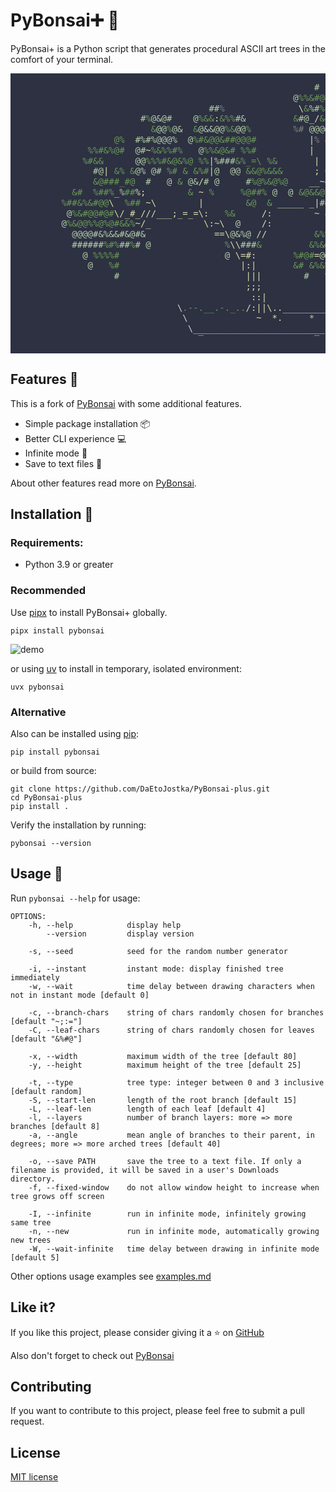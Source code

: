 # PyBonsai➕ 🌴

PyBonsai+ is a Python script that generates procedural ASCII art trees in the comfort of your terminal.
<pre style="background-color: #2d3142; color: #d4d4d4; font-family: monospace; line-height: 1.2; font-size: 14px; padding: 1em;">
                                                        <span style="color: #b5cea8;">#</span>
                                                    <span style="color: #b5cea8;">@</span><span style="color: #6a9955;">%%&amp;#@&amp;</span>
                                    <span style="color: #b5cea8;">##</span><span style="color: #808080;">%</span>              <span style="color: #dcdcaa;">\</span><span style="color: #6a9955;">&amp;</span><span style="color: #b5cea8;">%#</span><span style="color: #6a9955;">%&amp;</span><span style="color: #b5cea8;">#</span><span style="color: #6a9955;">%%</span><span style="color: #b5cea8;">#@</span>
                       <span style="color: #b5cea8;">#</span><span style="color: #6a9955;">%</span><span style="color: #b5cea8;">@&amp;@</span><span style="color: #b5cea8;">#</span>    <span style="color: #b5cea8;">@</span><span style="color: #6a9955;">%&amp;&amp;</span><span style="color: #dcdcaa;">:</span><span style="color: #6a9955;">&amp;%%</span><span style="color: #b5cea8;">#&amp;</span>         <span style="color: #6a9955;">&amp;</span><span style="color: #b5cea8;">#@</span><span style="color: #dcdcaa;">_/</span><span style="color: #6a9955;">&amp;&amp;</span><span style="color: #b5cea8;">#@#</span> <span style="color: #6a9955;">&amp;</span>
                         <span style="color: #6a9955;">&amp;</span><span style="color: #b5cea8;">@@</span><span style="color: #6a9955;">%</span><span style="color: #b5cea8;">@&amp;</span>  <span style="color: #6a9955;">&amp;</span><span style="color: #b5cea8;">@&amp;&amp;@@</span><span style="color: #6a9955;">%&amp;</span><span style="color: #b5cea8;">@@</span><span style="color: #6a9955;">%</span>        <span style="color: #808080;">%#</span> <span style="color: #b5cea8;">@@@@#@&amp;</span>
                  <span style="color: #6a9955;">@%</span>  <span style="color: #b5cea8;">#%#%@@@%</span>  <span style="color: #b5cea8;">@</span><span style="color: #6a9955;">%#&amp;@@&amp;##@@@#</span>          <span style="color: #dcdcaa;">|</span><span style="color: #808080;">%</span> <span style="color: #6a9955;">&amp;&amp;@</span>
             <span style="color: #6a9955;">%%#&amp;%@#</span>  <span style="color: #b5cea8;">@#</span><span style="color: #dcdcaa;">~</span><span style="color: #6a9955;">%&amp;%%#%</span>   <span style="color: #b5cea8;">@</span><span style="color: #6a9955;">%%&amp;@&amp;#</span> <span style="color: #6a9955;">%%#</span>          <span style="color: #dcdcaa;">|</span>
            <span style="color: #6a9955;">%#&amp;&amp;</span>      <span style="color: #b5cea8;">@@</span><span style="color: #6a9955;">%%%#&amp;@&amp;%@</span> <span style="color: #6a9955;">%%</span><span style="color: #dcdcaa;">|</span><span style="color: #b5cea8;">%###</span><span style="color: #6a9955;">&amp;%_=\</span> <span style="color: #6a9955;">%&amp;</span>       <span style="color: #dcdcaa;">|</span>
              <span style="color: #b5cea8;">#@</span><span style="color: #dcdcaa;">|</span> <span style="color: #6a9955;">&amp;%</span> <span style="color: #6a9955;">&amp;</span><span style="color: #b5cea8;">@% @#</span> <span style="color: #6a9955;">%#</span> <span style="color: #6a9955;">&amp;</span> <span style="color: #6a9955;">&amp;%#</span><span style="color: #dcdcaa;">|</span><span style="color: #b5cea8;">@</span>  <span style="color: #b5cea8;">@@</span> <span style="color: #6a9955;">&amp;&amp;@%&amp;&amp;&amp;</span>      <span style="color: #dcdcaa;">; =__=</span>
              <span style="color: #6a9955;">&amp;@###_#@</span>  <span style="color: #b5cea8;">#</span>   <span style="color: #b5cea8;">@</span> <span style="color: #6a9955;">&amp;</span> <span style="color: #b5cea8;">@&amp;</span><span style="color: #dcdcaa;">/</span><span style="color: #b5cea8;">#</span> <span style="color: #b5cea8;">@</span>     <span style="color: #b5cea8;">#</span><span style="color: #6a9955;">%@%&amp;@%@</span>    <span style="color: #dcdcaa;">__~</span><span style="color: #b5cea8;">#@@</span> <span style="color: #6a9955;">%#&amp;@%%##&amp;&amp;</span>
          <span style="color: #6a9955;">&amp;#</span>  <span style="color: #6a9955;">%##%</span><span style="color: #dcdcaa;">_</span><span style="color: #b5cea8;">%</span><span style="color: #6a9955;">##</span><span style="color: #dcdcaa;">%;</span>        <span style="color: #6a9955;">&amp;</span> <span style="color: #dcdcaa;">~</span> <span style="color: #6a9955;">%</span>     <span style="color: #6a9955;">%@##%</span> <span style="color: #b5cea8;">@</span>  <span style="color: #b5cea8;">@</span> <span style="color: #6a9955;">&amp;@&amp;&amp;@</span>  <span style="color: #b5cea8;">#</span>  <span style="color: #b5cea8;">@</span><span style="color: #6a9955;">%#@&amp;#@</span>
        <span style="color: #6a9955;">%##&amp;%&amp;#@@</span><span style="color: #dcdcaa;">\</span>  <span style="color: #6a9955;">%##</span> <span style="color: #dcdcaa;">~\</span>        <span style="color: #dcdcaa;">|</span>        <span style="color: #6a9955;">&amp;@</span>  <span style="color: #6a9955;">&amp;</span> <span style="color: #dcdcaa;">_____</span> <span style="color: #dcdcaa;">_</span><span style="color: #dcdcaa;">|</span><span style="color: #b5cea8;">#&amp;&amp;&amp;@#@@##@</span> <span style="color: #b5cea8;">#</span>
         <span style="color: #b5cea8;">@</span><span style="color: #6a9955;">%&amp;#@@#@#</span><span style="color: #dcdcaa;">\/_#_///___;_=_=\:</span>   <span style="color: #6a9955;">%&amp;</span>     <span style="color: #dcdcaa;">/:</span>        <span style="color: #dcdcaa;">~</span> <span style="color: #6a9955;">&amp;##%#&amp;%%#&amp;&amp;</span>
        <span style="color: #b5cea8;">@</span><span style="color: #6a9955;">%&amp;@@%%@%@#&amp;&amp;%</span><span style="color: #dcdcaa;">~/_</span>          <span style="color: #dcdcaa;">\:~\</span>  <span style="color: #b5cea8;">@</span>    <span style="color: #dcdcaa;">/:</span>          <span style="color: #dcdcaa;">||</span><span style="color: #b5cea8;">#@#&amp;&amp;</span> <span style="color: #b5cea8;">@</span>
          <span style="color: #b5cea8;">@@@@#&amp;%&amp;&amp;#&amp;@#&amp;</span>             <span style="color: #dcdcaa;">==\</span><span style="color: #b5cea8;">@&amp;%@</span> <span style="color: #dcdcaa;">//</span>         <span style="color: #6a9955;">&amp;%%</span> <span style="color: #6a9955;">%</span><span style="color: #b5cea8;">@#</span> <span style="color: #6a9955;">%</span>
          <span style="color: #b5cea8;">######</span><span style="color: #6a9955;">%#%</span><span style="color: #b5cea8;">##</span><span style="color: #6a9955;">%</span><span style="color: #b5cea8;">#</span> <span style="color: #b5cea8;">@</span>              <span style="color: #6a9955;">%</span><span style="color: #dcdcaa;">\\</span><span style="color: #b5cea8;">###</span><span style="color: #6a9955;">&amp;</span>         <span style="color: #6a9955;">&amp;%&amp;@#</span>   <span style="color: #b5cea8;">#</span>
            <span style="color: #b5cea8;">@</span> <span style="color: #6a9955;">%%%%#</span>                    <span style="color: #b5cea8;">@</span> <span style="color: #dcdcaa;">\=#:</span>       <span style="color: #6a9955;">%#@#</span><span style="color: #dcdcaa;">=</span><span style="color: #b5cea8;">@@#@</span>
             <span style="color: #b5cea8;">@</span>   <span style="color: #6a9955;">%#</span>                       <span style="color: #dcdcaa;">|:|</span>       <span style="color: #6a9955;">&amp;#</span> <span style="color: #6a9955;">&amp;%&amp;%&amp;</span>
                  <span style="color: #b5cea8;">#</span>                        <span style="color: #dcdcaa;">|||</span>        <span style="color: #b5cea8;">#</span>   <span style="color: #6a9955;">%#&amp;</span>
                                           <span style="color: #dcdcaa;">;;;</span>
                                            <span style="color: #dcdcaa;">::|</span>
                              <span style="color: #d4d4d4;">\</span><span style="color: #6a9955;">.--.__.-._..</span><span style="color: #dcdcaa;">/</span><span style="color: #dcdcaa;">:</span><span style="color: #dcdcaa;">||\..</span><span style="color: #d4d4d4;">__________/</span>
                               <span style="color: #d4d4d4;">\</span>             <span style="color: #dcdcaa;">~</span>  <span style="color: #dcdcaa;">*.</span>     <span style="color: #b5cea8;">*</span>   <span style="color: #d4d4d4;">/</span>
                                <span style="color: #d4d4d4;">\_________________________</span> <span style="color: #d4d4d4;">/</span>
                                  <span style="color: #d4d4d4;">‾</span>                     <span style="color: #d4d4d4;">‾</span>
</pre>

## Features 🌱

This is a fork of [PyBonsai](https://github.com/Ben-Edwards44/PyBonsai) with some additional features.

- Simple package installation 📦
- Better CLI experience 💻
- Infinite mode 🔄
- Save to text files 📄

About other features read more on [PyBonsai](https://github.com/Ben-Edwards44/PyBonsai).

## Installation 🔗

### Requirements:

- Python 3.9 or greater

### Recommended 

Use [pipx](https://pipx.pypa.io/stable/installation/) to install PyBonsai+ globally.

```
pipx install pybonsai
```
![demo](Images/demo.gif)

or using [uv](https://docs.astral.sh/uv/) to install in temporary, isolated environment:

```
uvx pybonsai
```

### Alternative

Also can be installed using [pip](https://pip.pypa.io/):

```
pip install pybonsai
```

or build from source:

```
git clone https://github.com/DaEtoJostka/PyBonsai-plus.git
cd PyBonsai-plus
pip install .
```

Verify the installation by running:

```
pybonsai --version
```


## Usage 🔧

Run `pybonsai --help` for usage:

```
OPTIONS:
    -h, --help            display help
        --version         display version

    -s, --seed            seed for the random number generator

    -i, --instant         instant mode: display finished tree immediately
    -w, --wait            time delay between drawing characters when not in instant mode [default 0]

    -c, --branch-chars    string of chars randomly chosen for branches [default "~;:="]
    -C, --leaf-chars      string of chars randomly chosen for leaves [default "&%#@"]

    -x, --width           maximum width of the tree [default 80]
    -y, --height          maximum height of the tree [default 25]

    -t, --type            tree type: integer between 0 and 3 inclusive [default random]
    -S, --start-len       length of the root branch [default 15]
    -L, --leaf-len        length of each leaf [default 4]
    -l, --layers          number of branch layers: more => more branches [default 8]
    -a, --angle           mean angle of branches to their parent, in degrees; more => more arched trees [default 40]

    -o, --save PATH       save the tree to a text file. If only a filename is provided, it will be saved in a user's Downloads directory.
    -f, --fixed-window    do not allow window height to increase when tree grows off screen
    
    -I, --infinite        run in infinite mode, infinitely growing same tree
    -n, --new             run in infinite mode, automatically growing new trees
    -W, --wait-infinite   time delay between drawing in infinite mode [default 5]
```

Other options usage examples see [examples.md](https://github.com/DaEtoJostka/PyBonsai-plus/blob/main/examples.md)

## Like it?

If you like this project, please consider giving it a ⭐️ on [GitHub](https://github.com/DaEtoJostka/PyBonsai-plus)

Also don't forget to check out [PyBonsai](https://github.com/Ben-Edwards44/PyBonsai)
## Contributing

If you want to contribute to this project, please feel free to submit a pull request.

## License
[MIT license](https://github.com/DaEtoJostka/PyBonsai-plus/blob/main/LICENSE)
